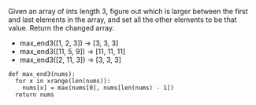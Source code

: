 Given an array of ints length 3, figure out which is larger between the first and last elements in the array, and set all the other elements to be that value. Return the changed array. 

* max_end3([1, 2, 3]) → [3, 3, 3]
* max_end3([11, 5, 9]) → [11, 11, 11]
* max_end3([2, 11, 3]) → [3, 3, 3]

```
def max_end3(nums):
  for x in xrange(len(nums)):
    nums[x] = max(nums[0], nums[len(nums) - 1])
  return nums
```
